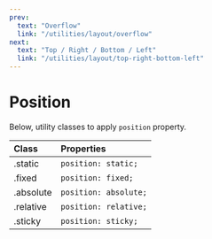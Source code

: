 ```yaml
---
prev:
  text: "Overflow"
  link: "/utilities/layout/overflow"
next:
  text: "Top / Right / Bottom / Left"
  link: "/utilities/layout/top-right-bottom-left"
---
```


# Position

Below, utility classes to apply `position` property.

| Class     | Properties            |
| :-------- | :-------------------- |
| .static   | `position: static;`   |
| .fixed    | `position: fixed;`    |
| .absolute | `position: absolute;` |
| .relative | `position: relative;` |
| .sticky   | `position: sticky;`   |
